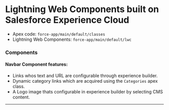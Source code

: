 # Lightning Web Components built on Salesforce Experience Cloud

- Apex code: `force-app/main/default/classes`
- Lightning Web Components: `force-app/main/default/lwc`

### Components
#### Navbar Component features:
- Links whos text and URL are configurable through experience builder.
- Dynamic category links which are acquired using the `Categories` apex class.
- A Logo image thats configurable in experience builder by selecting CMS content.


---